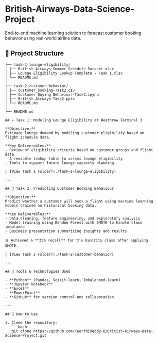 # British-Airways-Data-Science-Project
End-to-end machine learning solution to forecast customer booking behavior using real-world airline data.

## 📁 Project Structure
```british-airways-data-science-project/
├── task-1-lounge-eligibility/
│ ├── British Airways Summer Schedule Dataset.xlsx
│ ├── Lounge Eligibility Lookup Template - Task 1.xlsx
│ └── README.md
│
├── task-2-customer-behavior/
│ ├── customer_booking-Task2.csv
│ ├── Customer Buying Behaviour-Task2.ipynb
│ ├── British_Airways-Task2.pptx
│ └── README.md
│
└── README.md

## ✈️ Task 1: Modeling Lounge Eligibility at Heathrow Terminal 3

**Objective:**  
Estimate lounge demand by modeling customer eligibility based on flight schedule data.

**Key Deliverables:**
- Review of eligibility criteria based on customer groups and flight data
- A reusable lookup table to assess lounge eligibility
- Tools to support future lounge capacity planning

🔗 [View Task 1 Folder](./task-1-lounge-eligibility)

---

## 🧠 Task 2: Predicting Customer Booking Behaviour

**Objective:**
Predict whether a customer will book a flight using machine learning models trained on historical booking data.

**Key Deliverables:**
- Data cleaning, feature engineering, and exploratory analysis
- Model training using Random Forest with SMOTE to handle class imbalance
- Business presentation summarizing insights and results

📊 Achieved a **35% recall** for the minority class after applying SMOTE.

🔗 [View Task 2 Folder](./task-2-customer-behavior)

---

## 🔧 Tools & Technologies Used

- **Python** (Pandas, Scikit-learn, Imbalanced-learn)
- **Jupyter Notebook**
- **Excel**
- **PowerPoint**
- **GitHub** for version control and collaboration

---

## 🚀 How to Use

1. Clone the repository:
   ```bash
   git clone https://github.com/KeerthiReddy-B/British-Airways-Data-Science-Project.git
